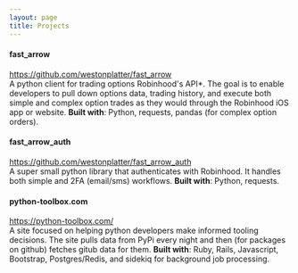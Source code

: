 ```yaml
---
layout: page
title: Projects
---
```


#### fast_arrow
https://github.com/westonplatter/fast_arrow  
A python client for trading options Robinhood's API*. The goal is to enable
developers to pull down options data, trading history, and execute both simple
and complex option trades as they would through the Robinhood iOS app or
website.
__Built with__: Python, requests, pandas (for complex option orders).


#### fast_arrow_auth
https://github.com/westonplatter/fast_arrow_auth  
A super small python library that authenticates with Robinhood. It handles both
simple and 2FA (email/sms) workflows.
__Built with__: Python, requests.


#### python-toolbox.com
https://python-toolbox.com/  
A site focused on helping python developers make informed tooling decisions.
The site pulls data from PyPi every night and then (for packages on github)
fetches gitub data for them.
__Built with__: Ruby, Rails, Javascript, Bootstrap, Postgres/Redis, and sidekiq for background job processing.
